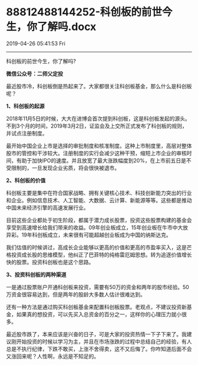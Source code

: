 # 88812488144252-科创板的前世今生，你了解吗.docx

2019-04-26 05:41:53 Fri

----

科创板的前世今生，你了解吗?

__微信公众号：二师父定投__

最近股市冷，科创板倒是热起来了。大家都很关注科创板基金，那么什么是科创板呢？

__1、科创板的起源__

2018年11月5日的时候，大大在进博会首次提到科创板，这是科创板发起的源头。不到3个月的时间，2019年3月2日，证监会及上交所正式发布了科创板的规则，并试点注册制度。

最开始中国企业上市是选择的审批制度和核准制度。这种上市制度里，高层对整体股市的管控和干涉较大。注册制度的实行会减少这种干预，缩短上市企业的审核时间，有助于加快IPO的速度。并且放宽了最大涨跌幅度到20%，在上市前五日是不受限制的，一旦发现企业劣质，将会很快被退市。

__2、科创板的价值__

科创板主要是集中在符合国家战略、拥有关键核心技术、科技创新能力突出的行业和企业。例如信息技术、人工智能、大数据、云计算、新能源等等。这些都是推动中国未来经济引擎的高速发展行业。

目前这些企业都处于初生阶段，都属于潜力成长股票，投资这些股票构建的基金会享受到高速增长给我们带来的收益。09年创业板成立，15年创业板在牛市中大放异彩。19年科创板成立，未来很有可能超越创业板成为中国的纳斯达克。

我们估值的时候讲过，高成长企业能够以更高的价值和更高的市盈率买入，这是芒格投资成长股的思维模型，他纠正了巴菲特的纯格雷厄姆思想。转为追逐价值增长快的股票。投资科创板也是这个思路。

__3、投资科创板的两种渠道__

一是通过股票账户开通科创板来投资，需要有50万的资金和两年的股市经验。50万资金很容易达到，但是两年的股龄大多数人估计很难达到。

还有一种方法是通过购买科创板基金来配置科创板股票。老观点，不建议投资新基金，如果真的想投资，可以先买入总资金的百分之一，这样你的心理压力就小很多。

最近股市跌了，本来应该是兴奋的日子，可是大家的投资热情一下子下来了。我建议刚开始投资的时候以学习为主，并且在市场涨跌的过程中总结自己的经验，有人总是不执行纪律，下跌不敢买，上涨不舍得卖，这不又后悔了。你咋知道后面不会又涨回来呢？人性啊，永远是不知足的。

